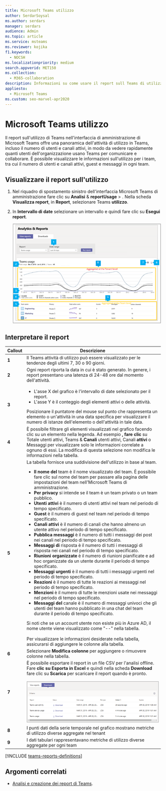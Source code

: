 ```yaml
---
title: Microsoft Teams utilizzo
author: SerdarSoysal
ms.author: serdars
manager: serdars
audience: Admin
ms.topic: article
ms.service: msteams
ms.reviewer: kojika
f1.keywords:
  - NOCSH
ms.localizationpriority: medium
search.appverid: MET150
ms.collection:
  - M365-collaboration
description: Informazioni su come usare il report sull Teams di utilizzo dei dati nell'interfaccia di amministrazione di Microsoft Teams per ottenere una panoramica delle Teams attività nell'organizzazione.
appliesto:
  - Microsoft Teams
ms.custom: seo-marvel-apr2020
---
```

# <a name="microsoft-teams-usage-report"></a>Microsoft Teams utilizzo

Il report sull'utilizzo di Teams nell'interfaccia di amministrazione di Microsoft Teams offre una panoramica dell'attività di utilizzo in Teams, incluso il numero di utenti e canali attivi, in modo da vedere rapidamente quanti utenti dell'organizzazione usano Teams per comunicare e collaborare. È possibile visualizzare le informazioni sull'utilizzo per i team, tra cui il numero di utenti e canali attivi, guest e messaggi in ogni team.

## <a name="view-the-usage-report"></a>Visualizzare il report sull'utilizzo

1. Nel riquadro di spostamento sinistro dell'interfaccia Microsoft Teams di amministrazione fare clic su **Analisi** & **reportUsage** > . Nella scheda **Visualizza report**, in **Report**, selezionare Teams **utilizzo**.
2. In **Intervallo di date** selezionare un intervallo e quindi fare clic su **Esegui report**.

    ![Screenshot del report sull Teams di utilizzo dei messaggi nell'Teams di amministrazione con callout.](../media/teams-reports-teams-usage-with-callouts1.png "Screenshot del report sull Teams di utilizzo dei messaggi nell'interfaccia Teams di amministrazione con callout")

## <a name="interpret-the-report"></a>Interpretare il report

|Callout |Descrizione  |
|--------|-------------|
|**1**   |Il Teams attività di utilizzo può essere visualizzato per le tendenze degli ultimi 7, 30 o 90 giorni. |
|**2**   |Ogni report riporta la data in cui è stato generato. In genere, i report presentano una latenza di 24-48 ore dal momento dell'attività. |
|**3**   |<ul><li>L'asse X del grafico è l'intervallo di date selezionato per il report.</li> <li> L'asse Y è il conteggio degli elementi attivi o delle attività.</li> </ul>Posizionare il puntatore del mouse sul punto che rappresenta un elemento o un'attività in una data specifica per visualizzare il numero di istanze dell'elemento o dell'attività in tale data.|
|**4**   |È possibile filtrare gli elementi visualizzati nel grafico facendo clic su un elemento nella legenda. Ad esempio **, fare clic** su Totale utenti attivi, Teams & **Canali** utenti attivi, Canali **attivi** o Messaggi per  visualizzare solo le informazioni correlate a ognuno di essi. La modifica di questa selezione non modifica le informazioni nella tabella. |
|**5**   |La tabella fornisce una suddivisione dell'utilizzo in base al team. <ul><li>**Il nome del** team è il nome visualizzato del team. È possibile fare clic sul nome del team per passare alla pagina delle impostazioni del team nell'Microsoft Teams di amministrazione. </li> <li>**Per privacy** si intende se il team è un team privato o un team pubblico.</li> <li>**Utenti attivi** è il numero di utenti attivi nel team nel periodo di tempo specificato.</li><li>**Guest** è il numero di guest nel team nel periodo di tempo specificato.</li> <li>**Canali attivi** è il numero di canali che hanno almeno un utente attivo nel periodo di tempo specificato.</li> <li>**Pubblica messaggi** è il numero di tutti i messaggi dei post nei canali nel periodo di tempo specificato.</li> <li>**Messaggi di** risposta è il numero di tutti i messaggi di risposta nei canali nel periodo di tempo specificato.</li> <li>**Riunioni organizzate** è il numero di riunioni pianificate e ad hoc organizzate da un utente durante il periodo di tempo specificato. </li><li>**Messaggi urgenti** è il numero di tutti i messaggi urgenti nel periodo di tempo specificato.</li><li>**Reazioni** è il numero di tutte le reazioni ai messaggi nel periodo di tempo specificato.</li><li>**Menzioni** è il numero di tutte le menzioni usate nei messaggi nel periodo di tempo specificato.</li><li>**Messaggi del** canale è il numero di messaggi univoci che gli utenti del team hanno pubblicato in una chat del team durante il periodo di tempo specificato.</li> </li> </ul>Si noti che se un account utente non esiste più in Azure AD, il nome utente viene visualizzato come "--" nella tabella. <br><br>Per visualizzare le informazioni desiderate nella tabella, assicurarsi di aggiungere le colonne alla tabella. |
|**6**   |Selezionare **Modifica colonne** per aggiungere o rimuovere colonne nella tabella.|
|**7**   |È possibile esportare il report in un file CSV per l'analisi offline. Fare **clic su Esporta in Excel** e quindi nella scheda **Download** fare clic su **Scarica** per scaricare il report quando è pronto.<br><br>![Screenshot della scheda Download che mostra i report esportati da scaricare.](../media/teams-reports-export-to-csv.png)|
|**8** |I punti dati della serie temporale nel grafico mostrano metriche di utilizzo diverse aggregate nel tenant|
|**9** |I dati tabulari rappresentavano metriche di utilizzo diverse aggregate per ogni team|

[!INCLUDE [teams-reports-definitions](../includes/teams-reports-definitions.md)]

## <a name="related-topics"></a>Argomenti correlati

- [Analisi e creazione dei report di Teams](teams-reporting-reference.md).
